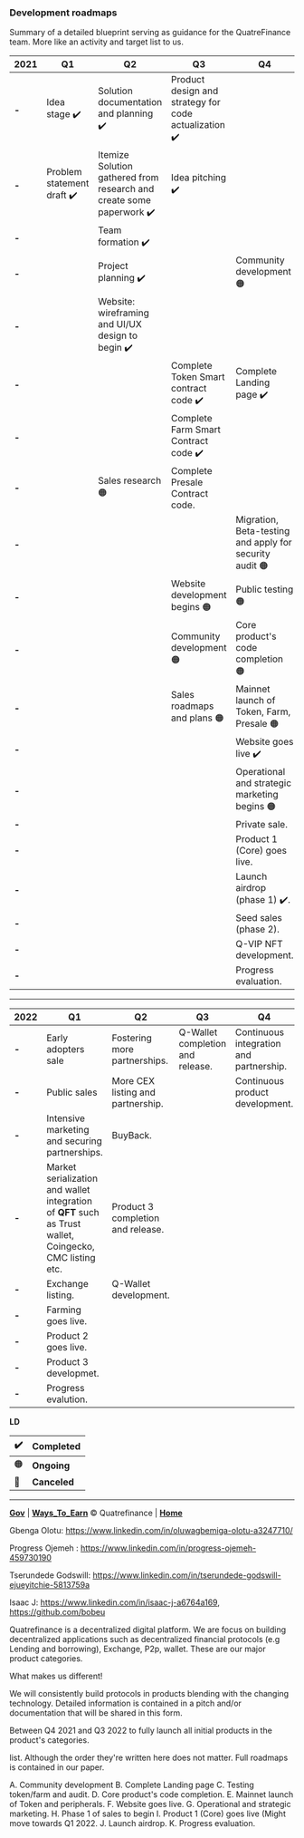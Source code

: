 
### Development roadmaps
Summary of a detailed blueprint serving as guidance for the QuatreFinance team. More like an activity and target list to us.

2021| Q1 | Q2 | Q3 | Q4
---- | -- | -- | -- | -- 
**-** | Idea stage :heavy_check_mark: | Solution documentation and planning :heavy_check_mark: | Product design and strategy for code actualization :heavy_check_mark: | | Progress evaluation.
**-** | Problem statement draft :heavy_check_mark: | Itemize Solution gathered from research and create some paperwork :heavy_check_mark: | Idea pitching :heavy_check_mark: |  
**-** | | Team formation :heavy_check_mark: | |
**-** | | Project planning :heavy_check_mark: | | Community development :orange_circle:
**-** | | Website: wireframing and UI/UX design to begin :heavy_check_mark:  | |
**-** | | | Complete Token Smart contract code :heavy_check_mark: | Complete Landing page :heavy_check_mark:
**-** | | | Complete Farm Smart Contract code :heavy_check_mark: |
**-** | | Sales research :orange_circle: | Complete Presale Contract code. |
**-** | | | | Migration, Beta-testing and apply for security audit :orange_circle:
**-** | | | Website development begins :orange_circle: | Public testing :orange_circle:
**-** | | | Community development :orange_circle: | Core product's code completion :orange_circle:
**-** | | | Sales roadmaps and plans :orange_circle: | Mainnet launch of Token, Farm, Presale :orange_circle:
**-** | | | | Website goes live :heavy_check_mark:
**-** | | | | Operational and strategic marketing begins :orange_circle:
**-** | | | | Private sale.
**-** | | | | Product 1 (Core) goes live.
**-** | | | | Launch airdrop (phase 1) :heavy_check_mark:.
**-** | | | | Seed sales (phase 2).
**-** | | | | Q-VIP NFT development.
**-** | | | | Progress evaluation.



-----------------------------------

2022 | Q1 | Q2 | Q3 | Q4
---- | -- | -- | -- | --
**-** | Early adopters sale | Fostering more partnerships. | Q-Wallet completion and release. | Continuous integration and partnership.
**-** | Public sales | More CEX listing and partnership. | | Continuous product development.
**-** | Intensive marketing and securing partnerships. | BuyBack. | |
**-** | Market serialization and wallet integration of **QFT** such as Trust wallet, Coingecko, CMC listing etc. | Product 3 completion and release. | |
**-** | Exchange listing. | Q-Wallet development. | |
**-** | Farming goes live. | | |
**-** | Product 2 goes live. | | |
**-** | Product 3 developmet. | | |
**-** | Progress evalution. | | |

**LD**

:heavy_check_mark: | **Completed**
------------------ | -------------
:orange_circle: | **Ongoing**
:red_circle: | **Canceled**

-------------------------

**[Gov](https://github.com/Quatre-Finance/Q-paper/tree/main/quatre_gov)** | **[Ways_To_Earn](https://github.com/Quatre-Finance/Q-paper/blob/main/wayToEarn.md)**
:copyright: Quatrefinance | **[Home](https://github.com/Quatre-Finance/Q-paper#concept-overview)**




Gbenga Olotu: https://www.linkedin.com/in/oluwagbemiga-olotu-a3247710/

Progress Ojemeh : https://www.linkedin.com/in/progress-ojemeh-459730190

Tserundede Godswill: https://www.linkedin.com/in/tserundede-godswill-ejueyitchie-5813759a

Isaac J: https://www.linkedin.com/in/isaac-j-a6764a169, https://github.com/bobeu

Quatrefinance is a decentralized digital platform. We are focus on building decentralized applications such as decentralized financial protocols (e.g Lending and borrowing), Exchange, P2p, wallet. These are our major product categories. 

What makes us different!

We will consistently build protocols in products blending with the changing technology. Detailed information is contained in a pitch and/or documentation that will be shared in this form. 

Between Q4 2021 and Q3 2022 to fully launch all initial products in the product's categories.

list. Although the order they're written here does not matter. Full roadmaps is contained in our paper.

A. Community development 
B. Complete Landing page 
C. Testing token/farm and audit.
D. Core product's code completion.
E. Mainnet launch of Token and peripherals.
F. Website goes live.
G. Operational and strategic marketing.
H. Phase 1 of sales to begin
I. Product 1 (Core) goes live (Might move towards Q1 2022.
J. Launch airdrop.
K. Progress evaluation.
